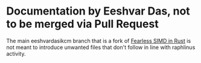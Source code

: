 # Documentation by Eeshvar Das, not to be merged via Pull Request
The main eeshvardasikcm branch that is a fork of 
[Fearless SIMD in Rust](https://github.com/raphlinus/fearless_simd) 
is not meant to introduce unwanted files that don't follow in line with raphlinus activity.
